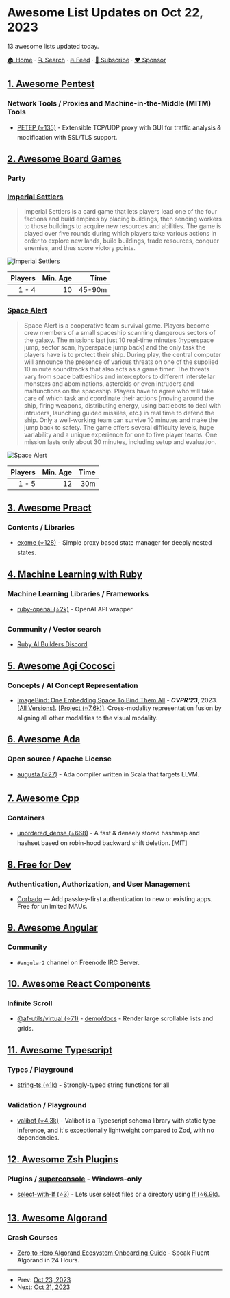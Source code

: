 # Awesome List Updates on Oct 22, 2023

13 awesome lists updated today.

[🏠 Home](/README.md) · [🔍 Search](https://www.trackawesomelist.com/search/) · [🔥 Feed](https://www.trackawesomelist.com/rss.xml) · [📮 Subscribe](https://trackawesomelist.us17.list-manage.com/subscribe?u=d2f0117aa829c83a63ec63c2f&id=36a103854c) · [❤️  Sponsor](https://github.com/sponsors/theowenyoung)



## [1. Awesome Pentest](/content/enaqx/awesome-pentest/README.md)

### Network Tools / Proxies and Machine-in-the-Middle (MITM) Tools

*   [PETEP (⭐135)](https://github.com/Warxim/petep) - Extensible TCP/UDP proxy with GUI for traffic analysis & modification with SSL/TLS support.

## [2. Awesome Board Games](/content/edm00se/awesome-board-games/README.md)

### Party

### [Imperial Settlers](https://boardgamegeek.com/boardgame/154203/imperial-settlers)

> Imperial Settlers is a card game that lets players lead one of the four factions and build empires by placing buildings, then sending workers to those buildings to acquire new resources and abilities. The game is played over five rounds during which players take various actions in order to explore new lands, build buildings, trade resources, conquer enemies, and thus score victory points.

![Imperial Settlers](https://cf.geekdo-images.com/pRwsvyfsRJ-lWWwVJCdXNg__itemrep/img/fTfXILZ-2FIy12vUC3Fxix3RmzY=/fit-in/246x300/filters:strip_icc\(\)/pic2871265.jpg)

| Players | Min. Age |   Time |
| ------: | -------: | -----: |
|   1 - 4 |       10 | 45-90m |
### [Space Alert](https://boardgamegeek.com/boardgame/38453/space-alert)

> Space Alert is a cooperative team survival game. Players become crew members of a small spaceship scanning dangerous sectors of the galaxy. The missions last just 10 real-time minutes (hyperspace jump, sector scan, hyperspace jump back) and the only task the players have is to protect their ship. During play, the central computer will announce the presence of various threats on one of the supplied 10 minute soundtracks that also acts as a game timer. The threats vary from space battleships and interceptors to different interstellar monsters and abominations, asteroids or even intruders and malfunctions on the spaceship. Players have to agree who will take care of which task and coordinate their actions (moving around the ship, firing weapons, distributing energy, using battlebots to deal with intruders, launching guided missiles, etc.) in real time to defend the ship. Only a well-working team can survive 10 minutes and make the jump back to safety. The game offers several difficulty levels, huge variability and a unique experience for one to five player teams. One mission lasts only about 30 minutes, including setup and evaluation.

![Space Alert](https://cf.geekdo-images.com/tinE1f2lauIsEL4aC9aU-w__itemrep/img/BOGa_tAkG2aSoCtTlarj2JY4O3A=/fit-in/246x300/filters:strip_icc\(\)/pic384313.jpg)

| Players | Min. Age | Time |
| ------: | -------: | ---: |
|   1 - 5 |       12 |  30m |

## [3. Awesome Preact](/content/preactjs/awesome-preact/README.md)

### Contents / Libraries

*   [exome (⭐128)](https://github.com/Marcisbee/exome) - Simple proxy based state manager for deeply nested states.

## [4. Machine Learning with Ruby](/content/arbox/machine-learning-with-ruby/README.md)

### Machine Learning Libraries / Frameworks

*   [ruby-openai (⭐2k)](https://github.com/alexrudall/ruby-openai) - OpenAI API wrapper

### Community / Vector search

*   [Ruby AI Builders Discord](https://discord.gg/zDyFJFBTGB)

## [5. Awesome Agi Cocosci](/content/YuzheSHI/awesome-agi-cocosci/README.md)

### Concepts / AI Concept Representation

*   [ImageBind: One Embedding Space To Bind Them All](https://openaccess.thecvf.com/content/CVPR2023/html/Girdhar_ImageBind_One_Embedding_Space_To_Bind_Them_All_CVPR_2023_paper.html) - ***CVPR'23***, 2023. \[[All Versions](https://scholar.google.com/scholar?cluster=1657173986906232916\&hl=en\&as_sdt=0,5)]. \[[Project (⭐7.6k)](https://github.com/facebookresearch/ImageBind)]. Cross-modality representation fusion by aligning all other modalities to the visual modality.

## [6. Awesome Ada](/content/ohenley/awesome-ada/README.md)

### Open source / Apache License

*   [augusta (⭐27)](https://github.com/pchapin/augusta) - Ada compiler written in Scala that targets LLVM.

## [7. Awesome Cpp](/content/fffaraz/awesome-cpp/README.md)

### Containers

*   [unordered\_dense (⭐668)](https://github.com/martinus/unordered_dense) - A fast & densely stored hashmap and hashset based on robin-hood backward shift deletion. \[MIT]

## [8. Free for Dev](/content/ripienaar/free-for-dev/README.md)

### Authentication, Authorization, and User Management

*   [Corbado](https://www.corbado.com/) — Add passkey-first authentication to new or existing apps. Free for unlimited MAUs.

## [9. Awesome Angular](/content/PatrickJS/awesome-angular/README.md)

### Community

*   `#angular2` channel on Freenode IRC Server.

## [10. Awesome React Components](/content/brillout/awesome-react-components/README.md)

### Infinite Scroll

*   [@af-utils/virtual (⭐71)](https://github.com/nowaalex/af-utils) - [demo/docs](https://af-utils.vercel.app/virtual) - Render large scrollable lists and grids.

## [11. Awesome Typescript](/content/dzharii/awesome-typescript/README.md)

### Types / Playground

*   [string-ts (⭐1k)](https://github.com/gustavoguichard/string-ts) - Strongly-typed string functions for all

### Validation / Playground

*   [valibot (⭐4.3k)](https://github.com/fabian-hiller/valibot) - Valibot is a Typescript schema library with static type inference, and it's exceptionally lightweight compared to Zod, with no dependencies.

## [12. Awesome Zsh Plugins](/content/unixorn/awesome-zsh-plugins/README.md)

### Plugins / [superconsole](https://github.com/alexchmykhalo/superconsole) - Windows-only

*   [select-with-lf (⭐3)](https://github.com/chmouel/zsh-select-with-lf) - Lets user select files or a directory using [lf (⭐6.9k)](https://github.com/gokcehan/lf).

## [13. Awesome Algorand](/content/aorumbayev/awesome-algorand/README.md)

### Crash Courses

*   [Zero to Hero Algorand Ecosystem Onboarding Guide](https://payhip.com/bamboriz) - Speak Fluent Algorand in 24 Hours.

---

- Prev: [Oct 23, 2023](/content/2023/10/23/README.md)
- Next: [Oct 21, 2023](/content/2023/10/21/README.md)